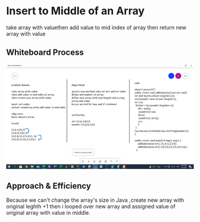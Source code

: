 # Insert to Middle of an Array
take array with valuethen add value to mid index of array
then return new array with value

## Whiteboard Process

![insert-array](2021-07.png)

## Approach & Efficiency
Because we can't change the array's size in Java ,create new array with original leghth +1 then i looped over new array and assigned value of original array with value in middle. 